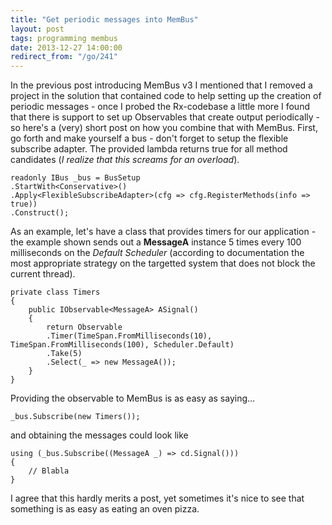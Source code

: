 ```yaml
---
title: "Get periodic messages into MemBus"
layout: post
tags: programming membus
date: 2013-12-27 14:00:00
redirect_from: "/go/241"
---
```


In the previous post introducing MemBus v3 I mentioned that I removed a project in the solution that contained code to help setting up the creation of periodic messages - once I probed the Rx-codebase a little more I found that there is support to set up Observables that create output periodically - so here's a (very) short post on how you combine that with MemBus.
First, go forth and make yourself a bus - don't forget to setup the flexible subscribe adapter. The provided lambda returns true for all method candidates (*I realize that this screams for an overload*).


	readonly IBus _bus = BusSetup
    .StartWith<Conservative>()
    .Apply<FlexibleSubscribeAdapter>(cfg => cfg.RegisterMethods(info => true))
    .Construct();


As an example, let's have a class that provides timers for our application - the example shown sends out a **MessageA** instance 5 times every 100 milliseconds on the *Default Scheduler* (according to documentation the most appropriate strategy on the targetted system that does not block the current thread).


	private class Timers
	{
	    public IObservable<MessageA> ASignal()
	    {
	        return Observable
	        .Timer(TimeSpan.FromMilliseconds(10), TimeSpan.FromMilliseconds(100), Scheduler.Default)
	        .Take(5)
	        .Select(_ => new MessageA());
	    } 
	}


Providing the observable to MemBus is as easy as saying...


	_bus.Subscribe(new Timers());


and obtaining the messages could look like


    using (_bus.Subscribe((MessageA _) => cd.Signal()))
    {
		// Blabla
	}
	

I agree that this hardly merits a post, yet sometimes it's nice to see that something is as easy as eating an oven pizza.
